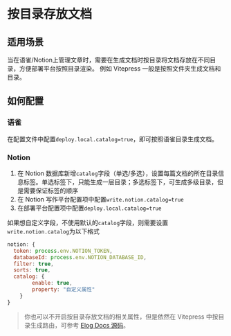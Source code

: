 
# 按目录存放文档

## 适用场景
当在语雀/Notion上管理文章时，需要在生成文档时按目录将文档存放在不同目录，方便部署平台按照目录渲染。
例如 Vitepress 一般是按照文件夹生成文档和目录。

## 如何配置

### 语雀
在配置文件中配置`deploy.local.catalog=true`，即可按照语雀目录生成文档。

### Notion

1. 在 Notion 数据库新增`catalog`字段（单选/多选），设置每篇文档的所在目录信息标签。单选标签下，只能生成一层目录；多选标签下，可生成多级目录，但是需要保证标签的顺序
2. 在 Notion 写作平台配置项中配置`write.notion.catalog=true`
3. 在部署平台配置项中配置`deploy.local.catalog=true`

如果想自定义字段，不使用默认的`catalog`字段，则需要设置`write.notion.catalog`为以下格式
```javascript
notion: {
  token: process.env.NOTION_TOKEN,
  databaseId: process.env.NOTION_DATABASE_ID,
  filter: true,
  sorts: true,
  catalog: {
		enable: true,
		property: "自定义属性"
	}
}
```
> 你也可以不开启按目录存放文档的相关属性，但是依然在 Vitepress 中按目录生成路由，可参考 [Elog Docs 源码](https://github.com/LetTTGACO/elog-docs)。

